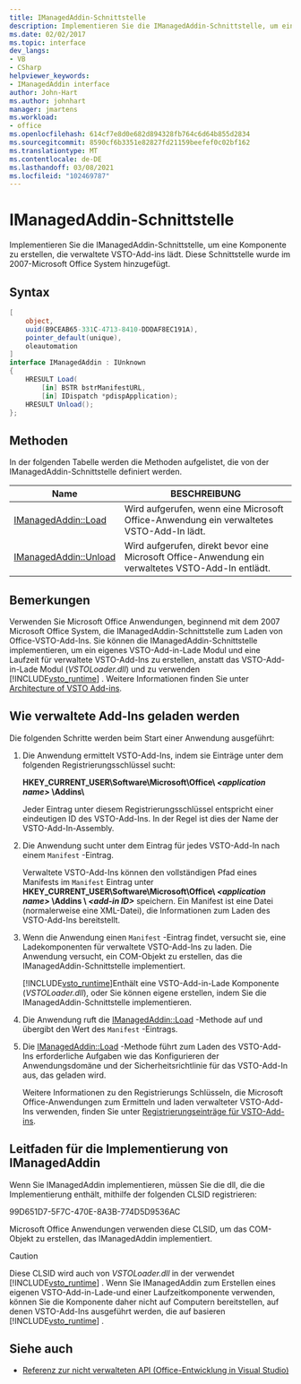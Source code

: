 ```yaml
---
title: IManagedAddin-Schnittstelle
description: Implementieren Sie die IManagedAddin-Schnittstelle, um eine Komponente zu erstellen, die verwaltete VSTO-Add-ins lädt.
ms.date: 02/02/2017
ms.topic: interface
dev_langs:
- VB
- CSharp
helpviewer_keywords:
- IManagedAddin interface
author: John-Hart
ms.author: johnhart
manager: jmartens
ms.workload:
- office
ms.openlocfilehash: 614cf7e8d0e682d894328fb764c6d64b855d2834
ms.sourcegitcommit: 8590cf6b3351e82827fd21159beefef0c02bf162
ms.translationtype: MT
ms.contentlocale: de-DE
ms.lasthandoff: 03/08/2021
ms.locfileid: "102469787"
---
```

# <a name="imanagedaddin-interface"></a>IManagedAddin-Schnittstelle
  Implementieren Sie die IManagedAddin-Schnittstelle, um eine Komponente zu erstellen, die verwaltete VSTO-Add-ins lädt. Diese Schnittstelle wurde im 2007-Microsoft Office System hinzugefügt.

## <a name="syntax"></a>Syntax

```csharp
[
    object,
    uuid(B9CEAB65-331C-4713-8410-DDDAF8EC191A),
    pointer_default(unique),
    oleautomation
]
interface IManagedAddin : IUnknown
{
    HRESULT Load(
        [in] BSTR bstrManifestURL,
        [in] IDispatch *pdispApplication);
    HRESULT Unload();
};
```

## <a name="methods"></a>Methoden
 In der folgenden Tabelle werden die Methoden aufgelistet, die von der IManagedAddin-Schnittstelle definiert werden.

|Name|BESCHREIBUNG|
|----------|-----------------|
|[IManagedAddin::Load](../vsto/imanagedaddin-load.md)|Wird aufgerufen, wenn eine Microsoft Office-Anwendung ein verwaltetes VSTO-Add-In lädt.|
|[IManagedAddin::Unload](../vsto/imanagedaddin-unload.md)|Wird aufgerufen, direkt bevor eine Microsoft Office-Anwendung ein verwaltetes VSTO-Add-In entlädt.|

## <a name="remarks"></a>Bemerkungen
 Verwenden Sie Microsoft Office Anwendungen, beginnend mit dem 2007 Microsoft Office System, die IManagedAddin-Schnittstelle zum Laden von Office-VSTO-Add-Ins. Sie können die IManagedAddin-Schnittstelle implementieren, um ein eigenes VSTO-Add-in-Lade Modul und eine Laufzeit für verwaltete VSTO-Add-Ins zu erstellen, anstatt das VSTO-Add-in-Lade Modul (*VSTOLoader.dll*) und zu verwenden [!INCLUDE[vsto_runtime](../vsto/includes/vsto-runtime-md.md)] . Weitere Informationen finden Sie unter [Architecture of VSTO Add-ins](../vsto/architecture-of-vsto-add-ins.md).

## <a name="how-managed-add-ins-are-loaded"></a>Wie verwaltete Add-Ins geladen werden
 Die folgenden Schritte werden beim Start einer Anwendung ausgeführt:

1. Die Anwendung ermittelt VSTO-Add-Ins, indem sie Einträge unter dem folgenden Registrierungsschlüssel sucht:

    **HKEY_CURRENT_USER\Software\Microsoft\Office\\ *\<application name>* \Addins\\**

    Jeder Eintrag unter diesem Registrierungsschlüssel entspricht einer eindeutigen ID des VSTO-Add-Ins. In der Regel ist dies der Name der VSTO-Add-In-Assembly.

2. Die Anwendung sucht unter dem Eintrag für jedes VSTO-Add-In nach einem `Manifest` -Eintrag.

    Verwaltete VSTO-Add-Ins können den vollständigen Pfad eines Manifests im `Manifest` Eintrag unter **HKEY_CURRENT_USER\Software\Microsoft\Office\\ _\<application name>_ \Addins \\ _\<add-in ID>_** speichern. Ein Manifest ist eine Datei (normalerweise eine XML-Datei), die Informationen zum Laden des VSTO-Add-Ins bereitstellt.

3. Wenn die Anwendung einen `Manifest` -Eintrag findet, versucht sie, eine Ladekomponenten für verwaltete VSTO-Add-Ins zu laden. Die Anwendung versucht, ein COM-Objekt zu erstellen, das die IManagedAddin-Schnittstelle implementiert.

    [!INCLUDE[vsto_runtime](../vsto/includes/vsto-runtime-md.md)]Enthält eine VSTO-Add-in-Lade Komponente (*VSTOLoader.dll*), oder Sie können eigene erstellen, indem Sie die IManagedAddin-Schnittstelle implementieren.

4. Die Anwendung ruft die [IManagedAddin::Load](../vsto/imanagedaddin-load.md) -Methode auf und übergibt den Wert des `Manifest` -Eintrags.

5. Die [IManagedAddin::Load](../vsto/imanagedaddin-load.md) -Methode führt zum Laden des VSTO-Add-Ins erforderliche Aufgaben wie das Konfigurieren der Anwendungsdomäne und der Sicherheitsrichtlinie für das VSTO-Add-In aus, das geladen wird.

   Weitere Informationen zu den Registrierungs Schlüsseln, die Microsoft Office-Anwendungen zum Ermitteln und laden verwalteter VSTO-Add-Ins verwenden, finden Sie unter [Registrierungseinträge für VSTO-Add-ins](../vsto/registry-entries-for-vsto-add-ins.md).

## <a name="guidance-to-implement-imanagedaddin"></a>Leitfaden für die Implementierung von IManagedAddin
 Wenn Sie IManagedAddin implementieren, müssen Sie die dll, die die Implementierung enthält, mithilfe der folgenden CLSID registrieren:

 99D651D7-5F7C-470E-8A3B-774D5D9536AC

 Microsoft Office Anwendungen verwenden diese CLSID, um das COM-Objekt zu erstellen, das IManagedAddin implementiert.

> [!CAUTION]
> Diese CLSID wird auch von *VSTOLoader.dll* in der verwendet [!INCLUDE[vsto_runtime](../vsto/includes/vsto-runtime-md.md)] . Wenn Sie IManagedAddin zum Erstellen eines eigenen VSTO-Add-in-Lade-und einer Laufzeitkomponente verwenden, können Sie die Komponente daher nicht auf Computern bereitstellen, auf denen VSTO-Add-Ins ausgeführt werden, die auf basieren [!INCLUDE[vsto_runtime](../vsto/includes/vsto-runtime-md.md)] .

## <a name="see-also"></a>Siehe auch
- [Referenz zur nicht verwalteten API &#40;Office-Entwicklung in Visual Studio&#41;](../vsto/unmanaged-api-reference-office-development-in-visual-studio.md)
